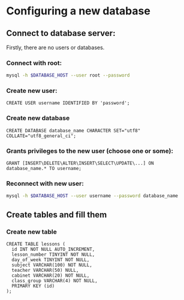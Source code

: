# Configuring a new database

## Connect to database server:
Firstly, there are no users or databases.
### Connect with root:
```bash
mysql -h $DATABASE_HOST --user root --password
```
### Create new user:
```mysql
CREATE USER username IDENTIFIED BY 'password';
```
### Create new database
```mysql
CREATE DATABASE database_name CHARACTER SET="utf8" COLLATE="utf8_general_ci";
```
### Grants privileges to the new user (choose one or some):
```mysql
GRANT [INSERT\DELETE\ALTER\INSERT\SELECT\UPDATE\...] ON database_name.* TO username;
```
### Reconnect with new user:
```bash
mysql -h $DATABASE_HOST --user username --password database_name
```

## Create tables and fill them
### Create new table
```mysql
CREATE TABLE lessons (
  id INT NOT NULL AUTO_INCREMENT,
  lesson_number TINYINT NOT NULL,
  day_of_week TINYINT NOT NULL,
  subject VARCHAR(100) NOT NULL,
  teacher VARCHAR(50) NULL,
  cabinet VARCHAR(20) NOT NULL,
  class_group VARCHAR(4) NOT NULL,
  PRIMARY KEY (id)
);
```


